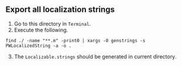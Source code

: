 ## Export all localization strings

1. Go to this directory in `Terminal`.
2. Execute the following.
````
find ./ -name "**.m" -print0 | xargs -0 genstrings -s PWLocalizedString -a -o .
````
3. The `Localizable.strings` should be generated in current directory.